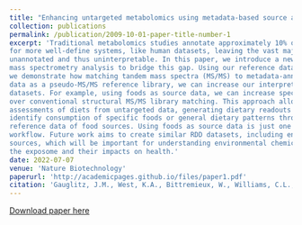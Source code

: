 ```yaml
---
title: "Enhancing untargeted metabolomics using metadata-based source annotation"
collection: publications
permalink: /publication/2009-10-01-paper-title-number-1
excerpt: 'Traditional metabolomics studies annotate approximately 10% of molecular features
for more well-define systems, like human datasets, leaving the vast majority of features
unannotated and thus uninterpretable. In this paper, we introduce a new workflow for untargeted
mass spectrometry analysis to bridge this gap. Using our reference data-driven (RDD) analysis,
we demonstrate how matching tandem mass spectra (MS/MS) to metadata-annotated source
data as a pseudo-MS/MS reference library, we can increase our interpretation of untargeted
datasets. For example, using foods as source data, we can increase spectral usage 5.1-fold
over conventional structural MS/MS library matching. This approach allows for empirical
assessments of diets from untargeted data, generating dietary readouts that can be used to
identify consumption of specific foods or general dietary patterns through curated and ontologyaware
reference data of food sources. Using foods as source data is just one application of this
workflow. Future work aims to create similar RDD datasets, including environmental or microbial
sources, which will be important for understanding environmental chemicals and more broadly
the exposome and their impacts on health.'
date: 2022-07-07
venue: 'Nature Biotechnology'
paperurl: 'http://academicpages.github.io/files/paper1.pdf'
citation: 'Gauglitz, J.M., West, K.A., Bittremieux, W., Williams, C.L., et al. Enhancing untargeted metabolomics using metadata-based source annotation. Nat Biotechnol 40, 1774–1779 (2022).'
---
```


[Download paper here](http://academicpages.github.io/files/paper1.pdf)


